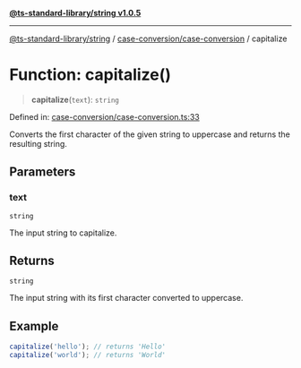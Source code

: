 [**@ts-standard-library/string v1.0.5**](../../../README.md)

***

[@ts-standard-library/string](../../../modules.md) / [case-conversion/case-conversion](../README.md) / capitalize

# Function: capitalize()

> **capitalize**(`text`): `string`

Defined in: [case-conversion/case-conversion.ts:33](https://github.com/gabaudette/ts-stdlib/blob/7333da76bc775fbabd0907ad8519b912cfc2fe26/packages/string/src/case-conversion/case-conversion.ts#L33)

Converts the first character of the given string to uppercase and returns the resulting string.

## Parameters

### text

`string`

The input string to capitalize.

## Returns

`string`

The input string with its first character converted to uppercase.

## Example

```typescript
capitalize('hello'); // returns 'Hello'
capitalize('world'); // returns 'World'
```
